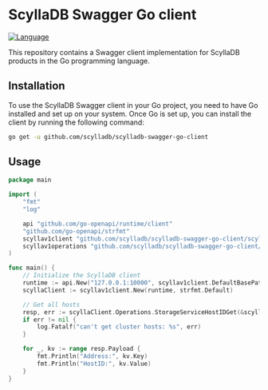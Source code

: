 # ScyllaDB Swagger Go client

[![Language](https://img.shields.io/badge/Language-Go-blue.svg)](https://golang.org/)

This repository contains a Swagger client implementation for ScyllaDB products in the Go programming language. 

## Installation

To use the ScyllaDB Swagger client in your Go project, you need to have Go installed and set up on your system. 
Once Go is set up, you can install the client by running the following command:

```bash
go get -u github.com/scylladb/scylladb-swagger-go-client
```

## Usage

```go
package main

import (
	"fmt"
	"log"

	api "github.com/go-openapi/runtime/client"
	"github.com/go-openapi/strfmt"
	scyllav1client "github.com/scylladb/scylladb-swagger-go-client/scylladb/gen/v1/client"
	scyllav1operations "github.com/scylladb/scylladb-swagger-go-client/scylladb/gen/v1/client/operations"
)

func main() {
	// Initialize the ScyllaDB client
	runtime := api.New("127.0.0.1:10000", scyllav1client.DefaultBasePath, scyllav1client.DefaultSchemes)
	scyllaClient := scyllav1client.New(runtime, strfmt.Default)

	// Get all hosts
	resp, err := scyllaClient.Operations.StorageServiceHostIDGet(&scyllav1operations.StorageServiceHostIDGetParams{})
	if err != nil {
		log.Fatalf("can't get cluster hosts: %s", err)
	}

	for _, kv := range resp.Payload {
		fmt.Println("Address:", kv.Key)
		fmt.Println("HostID:", kv.Value)
	}
}

```
